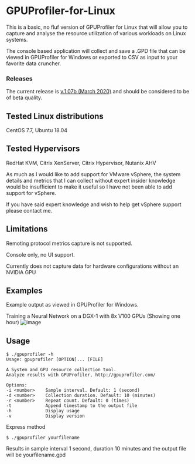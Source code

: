# GPUProfiler-for-Linux

This is a basic, no fluf version of GPUProfiler for Linux that will allow you to capture and analyse the resource utilization of various workloads on Linux systems.

The console based application will collect and save a .GPD file that can be viewed in GPUProfiler for Windows or exported to CSV as input to your favorite data cruncher.

### Releases
The current release is [v.1.07b (March 2020)](https://github.com/JeremyMain/GPUProfiler-for-Linux/releases/tag/v1.07b) and should be considered to be of beta quality.

## Tested Linux distributions
CentOS 7.7, Ubuntu 18.04


## Tested Hypervisors
RedHat KVM, Citrix XenServer, Citrix Hypervisor, Nutanix AHV

As much as I would like to add support for VMware vSphere, the system details and metrics that I can collect without expert insider knowledge would be insufficient to make it useful so I have not been able to add support for vSphere. 

If you have said expert knowledge and wish to help get vSphere support please contact me.

## Limitations
Remoting protocol metrics capture is not supported.

Console only, no UI support.

Currently does not capture data for hardware configurations without an NVIDIA GPU


## Examples
Example output as viewed in GPUProfiler for Windows.

Training a Neural Network on a DGX-1 with 8x V100 GPUs (Showing one hour)
![image](https://user-images.githubusercontent.com/19617537/127305628-c707d949-d06d-4b2b-bd16-b4f7ae20f6d5.png)


## Usage

```
$ ./gpuprofiler -h
Usage: gpuprofiler [OPTION]... [FILE]
 
A System and GPU resource collection tool.
Analyze results with GPUProfiler, http://gpuprofiler.com/
 
Options:
-i <number>    Sample interval. Default: 1 (second)
-d <number>    Collection duration. Default: 10 (minutes)
-r <number>    Repeat count. Default: 0 (times)
-t             Append timestamp to the output file
-h             Display usage
-v             Display version
```

Express method
 
```$ ./gpuprofiler yourfilename```
 
Results in sample interval 1 second, duration 10 minutes and the output file will be yourfilename.gpd
